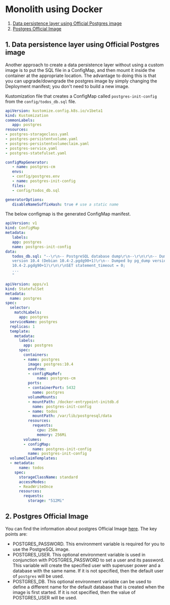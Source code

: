 # Monolith using Docker

1. [Data persistence layer using Official Postgres image](#persistence)
2. [Postgres Official Image](#official)

<a name="persistence"></a>
## 1. Data persistence layer using Official Postgres image

Another approach to create a data persistence layer without using a custom image is to put the SQL file in a ConfigMap, and then mount it inside the container at the appropriate location. The advantage to doing this is that you can upgrade/downgrade the postgres image by simply changing the Deployment manifest; you don't need to build a new image.


Kustomization file that creates a ConfigMap called `postgres-init-config` from the `config/todos_db.sql` file.

```yaml
apiVersion: kustomize.config.k8s.io/v1beta1
kind: Kustomization
commonLabels:
   app: postgres
resources:
- postgres-storageclass.yaml
- postgres-persistentvolume.yaml
- postgres-persistentvolumeclaim.yaml
- postgres-service.yaml
- postgres-statefulset.yaml

configMapGenerator:
   - name: postgres-cm
   envs:
   - config/postgres.env
   - name: postgres-init-config
   files:
   - config/todos_db.sql

generatorOptions:
   disableNameSuffixHash: true # use a static name  
```
The below configmap is the generated ConfigMap manifest.

```yaml
apiVersion: v1
kind: ConfigMap
metadata:
   labels:
   app: postgres
   name: postgres-init-config
data:
   todos_db.sql: "--\r\n-- PostgreSQL database dump\r\n--\r\n\r\n-- Dumped from database
   version 10.4 (Debian 10.4-2.pgdg90+1)\r\n-- Dumped by pg_dump version 10.4 (Debian
   10.4-2.pgdg90+1)\r\n\r\nSET statement_timeout = 0;
   ...
   "
```

```yaml
apiVersion: apps/v1
kind: StatefulSet
metadata:
  name: postgres
spec:  
  selector:
    matchLabels:
      app: postgres     
  serviceName: postgres
  replicas: 1
  template:
    metadata:
      labels:
        app: postgres
      spec:
        containers:
        - name: postgres
          image: postgres:10.4
          envFrom:
          - configMapRef:
              name: postgres-cm
          ports:
          - containerPort: 5432
            name: postgres
          volumeMounts:
          - mountPath: /docker-entrypoint-initdb.d
            name: postgres-init-config
          - name: todos     
            mountPath: /var/lib/postgresql/data
          resources:
            requests:
              cpu: 250m
              memory: 256Mi
        volumes: 
        - configMap:
            name: postgres-init-config
          name: postgres-init-config
  volumeClaimTemplates:
  - metadata:
      name: todos
    spec:
      storageClassName: standard
      accessModes:
      - ReadWriteOnce
      resources:
        requests:
          storage: "512Mi"
```

<a name="official"></a>
## 2. Postgres Official Image

You can find the information about postgres Official Image [here](https://hub.docker.com/_/postgres). The key points are: 
* POSTGRES_PASSWORD. This environment variable is required for you to use the PostgreSQL image. 
* POSTGRES_USER. This optional environment variable is used in conjunction with POSTGRES_PASSWORD to set a user and its password. This variable will create the specified user with superuser power and a database with the same name. If it is not specified, then the default user of `postgres` will be used.
* POSTGRES_DB. This optional environment variable can be used to define a different name for the default database that is created when the image is first started. If it is not specified, then the value of POSTGRES_USER will be used.
